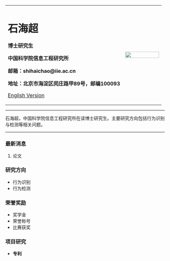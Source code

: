 <div>
<table border="0">
  <tr>
    <td width="75%">
      <h1>石海超</h1>
      <p><b>博士研究生</b></p>
      <p><b>中国科学院信息工程研究所</b></p>
      <p><b>邮箱：shihaichao@iie.ac.cn</b></p>
      <p><b>地址：北京市海淀区闵庄路甲89号，邮编100093</b></p>
      <p><a href="/index-en.html">English Version</a></p>
    </td>
    <td width="25%">
      <img src="/zhengjianzhao.jpg" width="100%">
    </td>
  </tr>
</table>
</div>

---

石海超，中国科学院信息工程研究所在读博士研究生。主要研究方向包括行为识别与检测等相关问题。

---

### 最新消息
1. 论文

### 研究方向
- 行为识别
- 行为检测

### 荣誉奖励
- 奖学金
- 荣誉称号
- 比赛获奖

### 项目研究
<!-- #### 公司/学校/研究所（2013.9~2017.6） -->
- **专利**  
<!-- 项目描述
- **项目2**  
项目描述 -->

<!-- #### 公司/学校/研究所（2017.9~至今）
- **项目1**  
项目描述
- **项目2**  
项目描述
 -->
